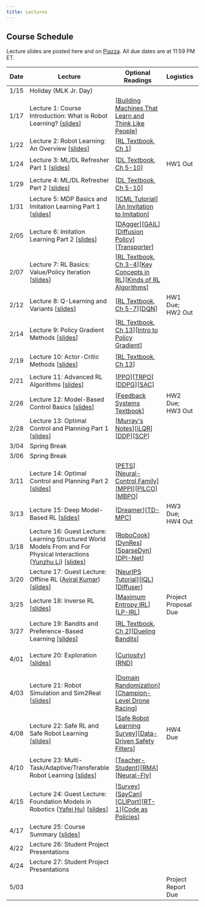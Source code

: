 ```yaml
---
title: Lectures
---
```


## Course Schedule

Lecture slides are posted here and on [Piazza](https://piazza.com/cmu/spring2024/16831/resources). All due dates are at 11:59 PM ET.

|Date|Lecture|Optional Readings|Logistics|Topic Groups|
|---|---|---|---|---|
|1/15|Holiday (MLK Jr. Day)||||
|1/17|Lecture 1: Course Introduction: What is Robot Learning? [[slides](https://drive.google.com/file/d/11x75_ww4HkCM1o9RnI1bOsEfGQCktzTa/view?usp=drive_link)]|[[Building Machines That Learn and Think Like People](https://arxiv.org/abs/1604.00289)]||🔴 Introduction|
|1/22|Lecture 2: Robot Learning: An Overview [[slides](https://drive.google.com/file/d/1QDk8n7lS8OGzxtBjT3HB5Zor1W-mvj0b/view?usp=sharing)]|[[RL Textbook, Ch 1](http://incompleteideas.net/book/RLbook2018.pdf)]||🔴 Introduction|
|1/24|Lecture 3: ML/DL Refresher Part 1 [[slides](https://drive.google.com/file/d/13hNMCDQqBLyfmh2NyJyN30gcJw0naFg-/view?usp=sharing)]|[[DL Textbook, Ch 5-10](https://www.deeplearningbook.org/)]|HW1 Out|🟠 ML/DL Refresher|
|1/29|Lecture 4: ML/DL Refresher Part 2 [[slides](https://drive.google.com/file/d/1ZdsWc88YPYY45YYAdgdD2Szbto-mQOLS/view?usp=sharing)]|[[DL Textbook, Ch 5-10](https://www.deeplearningbook.org/)]||🟠 ML/DL Refresher|
|1/31|Lecture 5: MDP Basics and Imitation Learning Part 1 [[slides](https://drive.google.com/file/d/18CEtu18G6OheNlhbXT6Sw-Smu5jDqAIA/view?usp=sharing)]|[[ICML Tutorial](https://sites.google.com/view/icml2018-imitation-learning/)][[An Invitation to Imitation](https://www.ri.cmu.edu/pub_files/2015/3/InvitationToImitation_3_1415.pdf)]||🟣 Imitation Learning|
|2/05|Lecture 6: Imitation Learning Part 2 [[slides](https://drive.google.com/file/d/1Av8vmiKNF_sGsNABvtBnwxOjQYn4gFBn/view?usp=sharing)]|[[DAgger](https://arxiv.org/pdf/1011.0686.pdf)][[GAIL](https://arxiv.org/pdf/1606.03476.pdf)][[Diffusion Policy](https://diffusion-policy.cs.columbia.edu/)][[Transporter](https://arxiv.org/abs/2010.14406)]||🟣 Imitation Learning|
|2/07|Lecture 7: RL Basics: Value/Policy Iteration [[slides](https://drive.google.com/file/d/1c8k6H1o3Q-8LjuSWR3IAs_5Q4oGUcV9t/view?usp=sharing)]|[[RL Textbook, Ch 3-4](http://incompleteideas.net/book/RLbook2018.pdf)][[Key Concepts in RL](https://spinningup.openai.com/en/latest/spinningup/rl_intro.html)][[Kinds of RL Algorithms](https://spinningup.openai.com/en/latest/spinningup/rl_intro2.html)]||🟢 Model-Free RL|
|2/12|Lecture 8: Q-Learning and Variants [[slides](https://drive.google.com/file/d/1g7T9gk8xJuGYNxrqfV5LjDcKSvwuEEqJ/view?usp=sharing)]|[[RL Textbook, Ch 5-7](http://incompleteideas.net/book/RLbook2018.pdf)][[DQN](https://www.cs.toronto.edu/~vmnih/docs/dqn.pdf)]| HW1 Due; HW2 Out|🟢 Model-Free RL|
|2/14|Lecture 9: Policy Gradient Methods [[slides](https://drive.google.com/file/d/1YyHzF8p59kkTqTHSf0qUWJZC6_Z_ab14/view?usp=sharing)]|[[RL Textbook, Ch 13](http://incompleteideas.net/book/RLbook2018.pdf)][[Intro to Policy Gradient](https://spinningup.openai.com/en/latest/spinningup/rl_intro3.html)]||🟢 Model-Free RL|
|2/19|Lecture 10: Actor-Critic Methods [[slides](https://drive.google.com/file/d/1YbnowC7YMjhwsj5zrfXbl7DV-yFHzDPf/view?usp=sharing)]|[[RL Textbook, Ch 13](http://incompleteideas.net/book/RLbook2018.pdf)]||🟢 Model-Free RL|
|2/21|Lecture 11: Advanced RL Algorithms [[slides](https://drive.google.com/file/d/1OU9rojK1RelIhwQILuq9BQkgscs_E7ec/view?usp=sharing)]|[[PPO](https://arxiv.org/pdf/1707.06347)][[TRPO](https://arxiv.org/pdf/1502.05477.pdf)][[DDPG](https://arxiv.org/pdf/1509.02971.pdf)][[SAC](https://arxiv.org/abs/1801.01290)]||🟢 Model-Free RL|
|2/26|Lecture 12: Model-Based Control Basics [[slides](https://drive.google.com/file/d/1nOU6DFTxPdLBFysIIt21PeiHDyhQIHrG/view?usp=sharing)]|[[Feedback Systems Textbook](https://fbswiki.org/wiki/index.php/Feedback_Systems:_An_Introduction_for_Scientists_and_Engineers)]|HW2 Due; HW3 Out|🔵 Model-Based RL|
|2/28|Lecture 13: Optimal Control and Planning Part 1 [[slides](https://drive.google.com/file/d/1OyDhL4finUa7XO6r72XuM3_DymIwVyNZ/view?usp=sharing)]|[[Murray's Notes](https://fbswiki.org/wiki/index.php/Supplement:_Optimization-Based_Control)][[iLQR](https://www.scitepress.org/PublishedPapers/2004/11439/pdf/index.html)][[DDP](https://ieeexplore.ieee.org/abstract/document/6386025)][[SCP](https://arc.aiaa.org/doi/epdf/10.2514/1.G000218)]||🔵 Model-Based RL|
|3/04|Spring Break||||
|3/06|Spring Break||||
|3/11|Lecture 14: Optimal Control and Planning Part 2 [[slides](https://drive.google.com/file/d/1OyDhL4finUa7XO6r72XuM3_DymIwVyNZ/view?usp=sharing)]|[[PETS](https://arxiv.org/abs/1805.12114)][[Neural-Control Family](https://www.gshi.me/blog/NeuralControl/)][[MPPI](https://homes.cs.washington.edu/~bboots/files/InformationTheoreticMPC.pdf)][[PILCO](https://www.cs.utexas.edu/users/sniekum/classes/RLFD-F15/papers/Deisenroth11.pdf)][[MBPO](https://arxiv.org/pdf/1906.08253.pdf)]||🔵 Model-Based RL|
|3/13|Lecture 15: Deep Model-Based RL [[slides](https://drive.google.com/file/d/1AfaWh5euI4Os2uBAl7r962r6YGxico0g/view?usp=sharing)]|[[Dreamer](https://arxiv.org/pdf/1912.01603.pdf)][[TD-MPC](https://nicklashansen.github.io/td-mpc/)]|HW3 Due; HW4 Out|🔵 Model-Based RL|
|3/18|Lecture 16: Guest Lecture: Learning Structured World Models From and For Physical Interactions ([Yunzhu Li](https://yunzhuli.github.io/)) [[slides](https://drive.google.com/file/d/1wk7QzvpRGgR2l-m47CV-tyva3TjH3t5Y/view?usp=sharing)]|[[RoboCook](https://hshi74.github.io/robocook/)][[DynRes](https://robopil.github.io/dyn-res-pile-manip/)][[SparseDyn](https://robopil.github.io/Sparse-Dynamics/)][[DPI-Net](http://dpi.csail.mit.edu/)]||🔵 Model-Based RL|
|3/20|Lecture 17: Guest Lecture: Offline RL ([Aviral Kumar](https://aviralkumar2907.github.io/)) [[slides](https://drive.google.com/file/d/1A8Ds26E_i1Y-x6LUitnTS4N9VSAC_qQ5/view?usp=sharing)]|[[NeurIPS Tutorial](https://sites.google.com/view/offlinerltutorial-neurips2020/home)][[IQL](https://arxiv.org/abs/2110.06169)][[Diffuser](https://arxiv.org/abs/2205.09991)]||⚪ RL from Offline Data|
|3/25|Lecture 18: Inverse RL [[slides](https://drive.google.com/file/d/1_Mm96iscd10zhN4eK4fbnGqzHZpceV1h/view?usp=sharing)]|[[Maximum Entropy IRL](https://cdn.aaai.org/AAAI/2008/AAAI08-227.pdf)][[LP-IRL](https://ai.stanford.edu/~ang/papers/icml00-irl.pdf)]|Project Proposal Due|⚪ RL from Offline Data|
|3/27|Lecture 19: Bandits and Preference-Based Learning [[slides](https://drive.google.com/file/d/1i06lmYHFtibSQwOXXfSBA9eCok5HVDW3/view?usp=sharing)]|[[RL Textbook, Ch 2](http://incompleteideas.net/book/RLbook2018.pdf)][[Dueling Bandits](https://www.cs.cornell.edu/people/tj/publications/yue_etal_09a.pdf)]||🟡 Bandits and Exploration|
|4/01|Lecture 20: Exploration [[slides](https://drive.google.com/file/d/18YIeF3MPsEsvNxA2ckLhmQZTUuSSQ_b9/view?usp=sharing)]|[[Curiosity](https://arxiv.org/pdf/1705.05363.pdf)][[RND](https://arxiv.org/pdf/1810.12894.pdf)]||🟡 Bandits and Exploration|
|4/03|Lecture 21: Robot Simulation and Sim2Real [[slides](https://drive.google.com/file/d/1139Cai5XapdH3DgNMRxemHE-NEUfJPS_/view?usp=sharing)]|[[Domain Randomization](https://arxiv.org/abs/1703.06907)][[Champion-Level Drone Racing](https://www.nature.com/articles/s41586-023-06419-4)]||🟤 Specialized Topics|
|4/08|Lecture 22: Safe RL and Safe Robot Learning [[slides](https://drive.google.com/file/d/1ilgBbpiEjgqd-iIuj2gfA4gZqY0oQf9b/view?usp=sharing)]|[[Safe Robot Learning Survey](https://www.annualreviews.org/doi/abs/10.1146/annurev-control-042920-020211)][[Data-Driven Safety Filters](https://ieeexplore.ieee.org/abstract/document/10266799)]|HW4 Due|🟤 Specialized Topics|
|4/10|Lecture 23: Multi-Task/Adaptive/Transferable Robot Learning [[slides](https://drive.google.com/file/d/1wzQJ8VW8zc70jnhvyitaqoEriLRdrpEJ/view?usp=sharing)]|[[Teacher-Student](https://www.research-collection.ethz.ch/bitstream/handle/20.500.11850/448343/1/2020_science_robotics_lee_locomotion.pdf)][[RMA](https://arxiv.org/abs/2107.04034)][[Neural-Fly](https://arxiv.org/abs/2205.06908)]||🟤 Specialized Topics|
|4/15|Lecture 24: Guest Lecture: Foundation Models in Robotics ([Yafei Hu](https://jeffreyyh.github.io/)) [[slides](https://drive.google.com/file/d/1sOw4hT-IXR0_Ko6PNAuQGbm-acSBzPiU/view?usp=sharing)]|[[Survey](https://github.com/JeffreyYH/robotics-fm-survey)][[SayCan](https://arxiv.org/abs/2204.01691)][[CLIPort](https://arxiv.org/abs/2109.12098)][[RT-1](https://arxiv.org/abs/2212.06817)][[Code as Policies](https://arxiv.org/abs/2209.07753)]||🟤 Specialized Topics|
|4/17|Lecture 25: Course Summary [[slides](https://drive.google.com/file/d/1s0LElrrb_LGXZ6_PcKidqgBNgJLHdR7J/view?usp=sharing)]|||⚫ Project|
|4/22|Lecture 26: Student Project Presentations|||⚫ Project|
|4/24|Lecture 27: Student Project Presentations|||⚫ Project|
|5/03|||Project Report Due||
